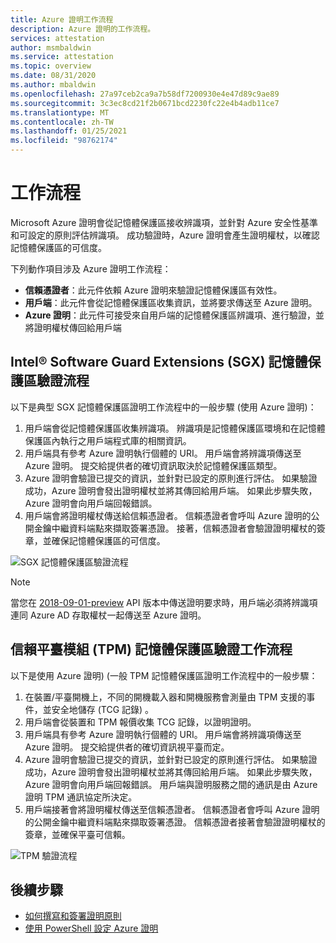 ```yaml
---
title: Azure 證明工作流程
description: Azure 證明的工作流程。
services: attestation
author: msmbaldwin
ms.service: attestation
ms.topic: overview
ms.date: 08/31/2020
ms.author: mbaldwin
ms.openlocfilehash: 27a97ceb2ca9a7b58df7200930e4e47d89c9ae89
ms.sourcegitcommit: 3c3ec8cd21f2b0671bcd2230fc22e4b4adb11ce7
ms.translationtype: MT
ms.contentlocale: zh-TW
ms.lasthandoff: 01/25/2021
ms.locfileid: "98762174"
---
```

# <a name="workflow"></a>工作流程

Microsoft Azure 證明會從記憶體保護區接收辨識項，並針對 Azure 安全性基準和可設定的原則評估辨識項。 成功驗證時，Azure 證明會產生證明權杖，以確認記憶體保護區的可信度。

下列動作項目涉及 Azure 證明工作流程：

- **信賴憑證者**：此元件依賴 Azure 證明來驗證記憶體保護區有效性。 
- **用戶端**：此元件會從記憶體保護區收集資訊，並將要求傳送至 Azure 證明。 
- **Azure 證明**：此元件可接受來自用戶端的記憶體保護區辨識項、進行驗證，並將證明權杖傳回給用戶端


## <a name="intel-software-guard-extensions-sgx-enclave-validation-work-flow"></a>Intel® Software Guard Extensions (SGX) 記憶體保護區驗證流程

以下是典型 SGX 記憶體保護區證明工作流程中的一般步驟 (使用 Azure 證明)：

1. 用戶端會從記憶體保護區收集辨識項。 辨識項是記憶體保護區環境和在記憶體保護區內執行之用戶端程式庫的相關資訊。
1. 用戶端具有參考 Azure 證明執行個體的 URI。 用戶端會將辨識項傳送至 Azure 證明。 提交給提供者的確切資訊取決於記憶體保護區類型。
1. Azure 證明會驗證已提交的資訊，並針對已設定的原則進行評估。 如果驗證成功，Azure 證明會發出證明權杖並將其傳回給用戶端。 如果此步驟失敗，Azure 證明會向用戶端回報錯誤。 
1. 用戶端會將證明權杖傳送給信賴憑證者。 信賴憑證者會呼叫 Azure 證明的公開金鑰中繼資料端點來擷取簽署憑證。 接著，信賴憑證者會驗證證明權杖的簽章，並確保記憶體保護區的可信度。 

![SGX 記憶體保護區驗證流程](./media/sgx-validation-flow.png)

> [!Note]
> 當您在 [2018-09-01-preview](https://github.com/Azure/azure-rest-api-specs/tree/master/specification/attestation/data-plane/Microsoft.Attestation/stable/2018-09-01-preview) API 版本中傳送證明要求時，用戶端必須將辨識項連同 Azure AD 存取權杖一起傳送至 Azure 證明。

## <a name="trusted-platform-module-tpm-enclave-validation-work-flow"></a>信賴平臺模組 (TPM) 記憶體保護區驗證工作流程

以下是使用 Azure 證明)  (一般 TPM 記憶體保護區證明工作流程中的一般步驟：

1.  在裝置/平臺開機上，不同的開機載入器和開機服務會測量由 TPM 支援的事件，並安全地儲存 (TCG 記錄) 。
2.  用戶端會從裝置和 TPM 報價收集 TCG 記錄，以證明證明。
3.  用戶端具有參考 Azure 證明執行個體的 URI。 用戶端會將辨識項傳送至 Azure 證明。 提交給提供者的確切資訊視平臺而定。
4.  Azure 證明會驗證已提交的資訊，並針對已設定的原則進行評估。 如果驗證成功，Azure 證明會發出證明權杖並將其傳回給用戶端。 如果此步驟失敗，Azure 證明會向用戶端回報錯誤。 用戶端與證明服務之間的通訊是由 Azure 證明 TPM 通訊協定所決定。
5.  用戶端接著會將證明權杖傳送至信賴憑證者。 信賴憑證者會呼叫 Azure 證明的公開金鑰中繼資料端點來擷取簽署憑證。 信賴憑證者接著會驗證證明權杖的簽章，並確保平臺可信賴。

![TPM 驗證流程](./media/tpm-validation-flow.png)

## <a name="next-steps"></a>後續步驟
- [如何撰寫和簽署證明原則](author-sign-policy.md)
- [使用 PowerShell 設定 Azure 證明](quickstart-powershell.md)
